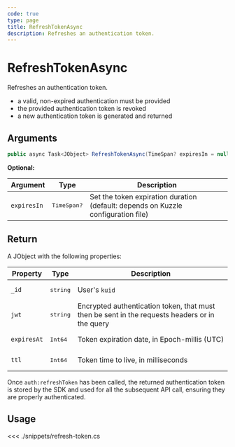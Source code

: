```yaml
---
code: true
type: page
title: RefreshTokenAsync
description: Refreshes an authentication token.
---
```


# RefreshTokenAsync

Refreshes an authentication token.

- a valid, non-expired authentication must be provided
- the provided authentication token is revoked
- a new authentication token is generated and returned

## Arguments

```csharp
public async Task<JObject> RefreshTokenAsync(TimeSpan? expiresIn = null);
```

**Optional:**

| Argument    | Type              | Description                                                                 |
|-------------|-------------------|-----------------------------------------------------------------------------|
| `expiresIn` | <pre>TimeSpan?</pre> | Set the token expiration duration (default: depends on Kuzzle configuration file) |

## Return

A JObject with the following properties:

| Property    | Type              | Description                                                                              |
|-------------|-------------------|------------------------------------------------------------------------------------------|
| `_id`       | <pre>string</pre> | User's `kuid`                                                                            |
| `jwt`       | <pre>string</pre> | Encrypted authentication token, that must then be sent in the requests headers or in the query |
| `expiresAt` | <pre>Int64</pre>  | Token expiration date, in Epoch-millis (UTC)                                             |
| `ttl`       | <pre>Int64</pre>  | Token time to live, in milliseconds                                                      |

Once `auth:refreshToken` has been called, the returned authentication token is stored by the SDK and used for all the subsequent API call, ensuring they are properly authenticated.

## Usage

<<< ./snippets/refresh-token.cs
